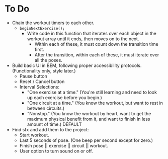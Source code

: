 # To Do

- Chain the workout timers to each other.
  - `beginNextExercise();`
    - Write code in this function that iterates over each object in the workout array until it ends, then moves on to the next.
      - Within each of these, it must count down the transition time first.
      - After the transition, within each of these, it must iterate over all the poses.
- Build basic UI in BEM, following proper accessibility protocols. (Functionality only, style later.)
  - Pause button
  - Reset / Cancel button
  - Interval Selections:
    - "One exercise at a time."  (You're still learning and need to look up each exercise before you begin.)
    - "One circuit at a time."  (You know the workout, but want to rest in between circuits.)
    - "Nonstop."  (You know the workout by heart, want to get the maximum physical benefit from it, and want to finish in less amount of time.) DEFAULT
- Find sfx and add them to the project:
  - Start workout.
  - Last 5 seconds of pose. (One beep per second except for zero.)
  - Finish pose || exercise || circuit || workout.
  - User option to turn sound on or off.
